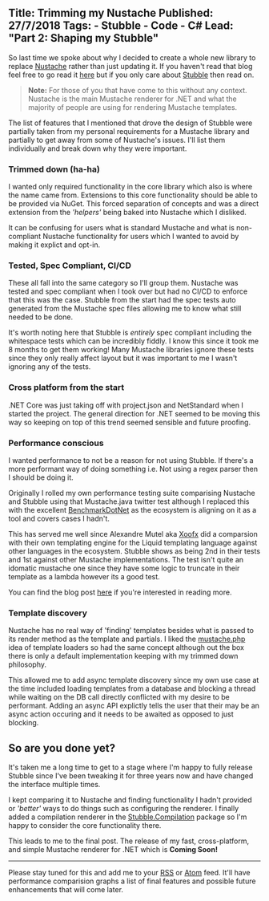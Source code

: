 Title: Trimming my Nustache
Published: 27/7/2018
Tags: 
    - Stubble 
    - Code 
    - C#
Lead: "Part 2: Shaping my Stubble"
---

So last time we spoke about why I decided to create a whole new library to replace [Nustache](https://github.com/jdiamond/nustache) rather than just updating it.
If you haven't read that blog feel free to go read it [here](trimming-my-nustache-part-1) but if you only care about [Stubble](https://github.com/stubbleorg/stubble) then read on.

> **Note:** For those of you that have come to this without any context.
Nustache is the main Mustache renderer for .NET and what the majority of people are using for rendering Mustache templates.

The list of features that I mentioned that drove the design of Stubble were partially taken from my personal requirements for a Mustache library and partially to get away from some of Nustache's issues.
I'll list them individually and break down why they were important.

### Trimmed down (ha-ha) 
I wanted only required functionality in the core library which also is where the name came from.
Extensions to this core functionality should be able to be provided via NuGet. This forced separation of concepts and was a direct extension from the *'helpers'* being baked into Nustache which I disliked.

It can be confusing for users what is standard Mustache and what is non-compliant Nustache functionality for users which I wanted to avoid by making it explict and opt-in.

### Tested, Spec Compliant, CI/CD
These all fall into the same category so I'll group them.
Nustache was tested and spec compliant when I took over but had no CI/CD to enforce that this was the case.
Stubble from the start had the spec tests auto generated from the Mustache spec files allowing me to know what still needed to be done.

It's worth noting here that Stubble is _entirely_ spec compliant including the whitespace tests which can be incredibly fiddly. 
I know this since it took me 8 months to get them working!
Many Mustache libraries ignore these tests since they only really affect layout but it was important to me I wasn't ignoring any of the tests.

### Cross platform from the start
.NET Core was just taking off with project.json and NetStandard when I started the project.
The general direction for .NET seemed to be moving this way so keeping on top of this trend seemed sensible and future proofing.

### Performance conscious
I wanted performance to not be a reason for not using Stubble. If there's a more performant way of doing something i.e. Not using a regex parser then I should be doing it.

Originally I rolled my own performance testing suite comparising Nustache and Stubble using that Mustache.java twitter test although I replaced this with the excellent [BenchmarkDotNet](https://github.com/dotnet/BenchmarkDotNet) as the ecosystem is aligning on it as a tool and covers cases I hadn't.

This has served me well since Alexandre Mutel aka [Xoofx](http://xoofx.com) did a comparsion with their own templating engine for the Liquid templating language against other languages in the ecosystem. Stubble shows as being 2nd in their tests and 1st against other Mustache implementations.
The test isn't quite an idomatic mustache one since they have some logic to truncate in their template as a lambda however its a good test. 

You can find the blog post [here](http://xoofx.com/blog/2017/11/13/implementing-a-text-templating-language-and-engine-for-dotnet/) if you're interested in reading more.

### Template discovery
Nustache has no real way of 'finding' templates besides what is passed to its render method as the template and partials. 
I liked the [mustache.php](https://github.com/bobthecow/mustache.php/) idea of template loaders so had the same concept although out the box there is only a default implementation keeping with my trimmed down philosophy.

This allowed me to add async template discovery since my own use case at the time included loading templates from a database and blocking a thread while waiting on the DB call directly conflicted with my desire to be performant. 
Adding an async API explictly tells the user that their may be an async action occuring and it needs to be awaited as opposed to just blocking.

## So are you done yet?
It's taken me a long time to get to a stage where I'm happy to fully release Stubble since I've been tweaking it for three years now and have changed the interface multiple times.

I kept comparing it to Nustache and finding functionality I hadn't provided or *'better'* ways to do things such as configuring the renderer. I finally added a compilation renderer in the [Stubble.Compilation](https://www.nuget.org/packages/Stubble.Compilation) package so I'm happy to consider the core functionality there.

This leads to me to the final post. The release of my fast, cross-platform, and simple Mustache renderer for .NET which is **Coming Soon!**

---

Please stay tuned for this and add me to your [RSS](feed.rss) or [Atom](feed.atom) feed.
It'll have performance comparision graphs a list of final features and possible future enhancements that will come later.